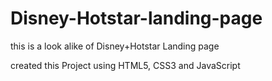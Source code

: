# Disney-Hotstar-landing-page
this is a look alike of Disney+Hotstar Landing page
 
created this Project using HTML5, CSS3 and JavaScript
